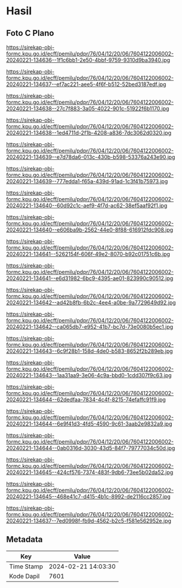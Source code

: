 # Hasil

## Foto C Plano

https://sirekap-obj-formc.kpu.go.id/ecff/pemilu/pdpr/76/04/12/20/06/7604122006002-20240221-134636--1f1c6bb1-2e50-4bbf-9759-9310d9ba3940.jpg

https://sirekap-obj-formc.kpu.go.id/ecff/pemilu/pdpr/76/04/12/20/06/7604122006002-20240221-134637--ef7ac221-aee5-4f6f-b512-52bed3187edf.jpg

https://sirekap-obj-formc.kpu.go.id/ecff/pemilu/pdpr/76/04/12/20/06/7604122006002-20240221-134638--27c7f883-3a05-4022-901c-51922f6b1170.jpg

https://sirekap-obj-formc.kpu.go.id/ecff/pemilu/pdpr/76/04/12/20/06/7604122006002-20240221-134638--1ed4711d-2f1b-4208-a836-7dc3062d0320.jpg

https://sirekap-obj-formc.kpu.go.id/ecff/pemilu/pdpr/76/04/12/20/06/7604122006002-20240221-134639--e7d78da6-013c-430b-b598-53376a243e90.jpg

https://sirekap-obj-formc.kpu.go.id/ecff/pemilu/pdpr/76/04/12/20/06/7604122006002-20240221-134639--777edda1-f65a-439d-91ad-1c3f41b75973.jpg

https://sirekap-obj-formc.kpu.go.id/ecff/pemilu/pdpr/76/04/12/20/06/7604122006002-20240221-134640--60d92c1c-aef9-4f7d-ac62-38ef5aaf92f1.jpg

https://sirekap-obj-formc.kpu.go.id/ecff/pemilu/pdpr/76/04/12/20/06/7604122006002-20240221-134640--e606ba9b-2562-44e0-8f88-616912fdc908.jpg

https://sirekap-obj-formc.kpu.go.id/ecff/pemilu/pdpr/76/04/12/20/06/7604122006002-20240221-134641--5262154f-606f-49e2-8070-b92c01751c6b.jpg

https://sirekap-obj-formc.kpu.go.id/ecff/pemilu/pdpr/76/04/12/20/06/7604122006002-20240221-134641--e6d31982-6bc9-4395-ae01-823990c90512.jpg

https://sirekap-obj-formc.kpu.go.id/ecff/pemilu/pdpr/76/04/12/20/06/7604122006002-20240221-134642--ad42b8fb-6b2c-4ee4-a0be-9a7729649d92.jpg

https://sirekap-obj-formc.kpu.go.id/ecff/pemilu/pdpr/76/04/12/20/06/7604122006002-20240221-134642--ca065db7-e952-41b7-bc7d-73e0080b5ec1.jpg

https://sirekap-obj-formc.kpu.go.id/ecff/pemilu/pdpr/76/04/12/20/06/7604122006002-20240221-134643--6c9f28b1-158d-4de0-b583-8652f2b289eb.jpg

https://sirekap-obj-formc.kpu.go.id/ecff/pemilu/pdpr/76/04/12/20/06/7604122006002-20240221-134643--1aa31aa9-3e06-4c9a-bbd0-1cdd307f9c63.jpg

https://sirekap-obj-formc.kpu.go.id/ecff/pemilu/pdpr/76/04/12/20/06/7604122006002-20240221-134644--62dedfaa-7834-4c4f-8215-74efaffc91f9.jpg

https://sirekap-obj-formc.kpu.go.id/ecff/pemilu/pdpr/76/04/12/20/06/7604122006002-20240221-134644--6e9f41d3-4fd5-4590-9c61-3aab2e9832a9.jpg

https://sirekap-obj-formc.kpu.go.id/ecff/pemilu/pdpr/76/04/12/20/06/7604122006002-20240221-134644--0ab0316d-3030-43d5-84f7-79777034c50d.jpg

https://sirekap-obj-formc.kpu.go.id/ecff/pemilu/pdpr/76/04/12/20/06/7604122006002-20240221-134645--424cf576-7374-483f-9db6-73ee5b02da52.jpg

https://sirekap-obj-formc.kpu.go.id/ecff/pemilu/pdpr/76/04/12/20/06/7604122006002-20240221-134645--468e41c7-d415-4b1c-8992-de2116cc2857.jpg

https://sirekap-obj-formc.kpu.go.id/ecff/pemilu/pdpr/76/04/12/20/06/7604122006002-20240221-134637--7ed0998f-fb9d-4562-b2c5-f581e562952e.jpg


## Metadata

| Key        | Value               |
| ---------- | ------------------- |
| Time Stamp | 2024-02-21 14:03:30 |
| Kode Dapil | 7601                |



